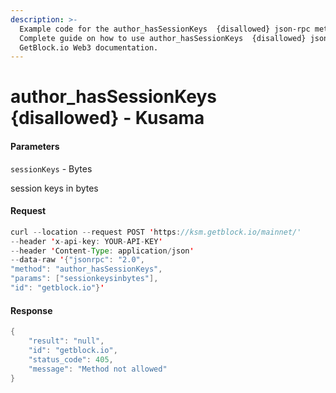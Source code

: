 ```yaml
---
description: >-
  Example code for the author_hasSessionKeys  {disallowed} json-rpc method.
  Сomplete guide on how to use author_hasSessionKeys  {disallowed} json-rpc in
  GetBlock.io Web3 documentation.
---
```


# author\_hasSessionKeys {disallowed} - Kusama

#### Parameters

`sessionKeys` - Bytes

session keys in bytes

#### Request

```java
curl --location --request POST 'https://ksm.getblock.io/mainnet/' 
--header 'x-api-key: YOUR-API-KEY' 
--header 'Content-Type: application/json' 
--data-raw '{"jsonrpc": "2.0",
"method": "author_hasSessionKeys",
"params": ["sessionkeysinbytes"],
"id": "getblock.io"}'
```

#### Response

```java
{
    "result": "null",
    "id": "getblock.io",
    "status_code": 405,
    "message": "Method not allowed"
}
```
